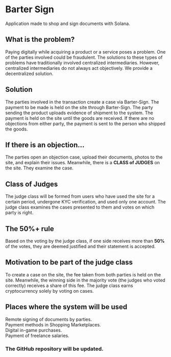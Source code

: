 # Barter Sign
Application made to shop and sign documents with Solana.

## What is the problem?
Paying digitally while acquiring a product or a service poses a problem. One of the parties involved could be fraudulent. The solutions to these types of problems have traditionally involved centralized intermediaries. However, centralized intermediaries do not always act objectively. We provide a decentralized solution.

## Solution
The parties involved in the transaction create a case via Barter-Sign. The payment to be made is held on the site through Barter-Sign. The party sending the product uploads evidence of shipment to the system. The payment is held on the site until the goods are received. If there are no objections from either party, the payment is sent to the person who shipped the goods.

## If there is an objection...
The parties open an objection case, upload their documents, photos to the site, and explain their issues. Meanwhile, there is a **CLASS of JUDGES** on the site. They examine the case.

## Class of Judges 
The judge class will be formed from users who have used the site for a certain period, undergone KYC verification, and used only one account. The judge class examines the cases presented to them and votes on which party is right.

## The 50%+ rule
Based on the voting by the judge class, if one side receives more than **50%** of the votes, they are deemed justified and their statement is accepted.

## Motivation to be part of the judge class
To create a case on the site, the fee taken from both parties is held on the site. Meanwhile, the winning side in the majority vote (the judges who voted correctly) receives a share of this fee. The judge class earns cryptocurrency solely by voting on cases.

## Places where the system will be used

Remote signing of documents by parties.  
Payment methods in Shopping Marketplaces.  
Digital in-game purchases.  
Payment of freelance salaries.  


### The GitHub repository will be updated.





